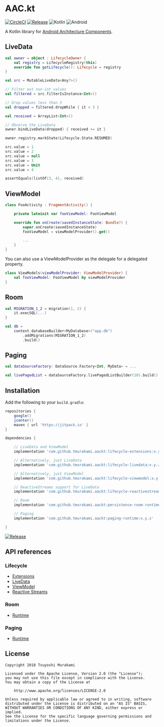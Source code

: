 # AAC.kt

[![CircleCI](https://circleci.com/gh/tmurakami/aackt.svg?style=shield)](https://circleci.com/gh/tmurakami/aackt)
[![Release](https://jitpack.io/v/tmurakami/aackt.svg)](https://jitpack.io/#tmurakami/aackt)
![Kotlin](https://img.shields.io/badge/Kotlin-1.2.21%2B-blue.svg)
![Android](https://img.shields.io/badge/Android-4.0%2B-blue.svg)

A Kotlin library for [Android Architecture Components](https://developer.android.com/topic/libraries/architecture/).

## LiveData

```kotlin
val owner = object : LifecycleOwner {
    val registry = LifecycleRegistry(this)
    override fun getLifecycle(): Lifecycle = registry
}

val src = MutableLiveData<Any?>()

// Filter out non-int values
val filtered = src.filterIsInstance<Int>()

// Drop values less than 3
val dropped = filtered.dropWhile { it < 3 }

val received = ArrayList<Int>()

// Observe the LiveData
owner.bindLiveData(dropped) { received += it }

owner.registry.markState(Lifecycle.State.RESUMED)

src.value = 1
src.value = 2
src.value = null
src.value = 3
src.value = Unit
src.value = 4

assertEquals(listOf(3, 4), received)
```

## ViewModel

```kotlin
class FooActivity : FragmentActivity() {

    private lateinit var fooViewModel: FooViewModel

    override fun onCreate(savedInstanceState: Bundle?) {
        super.onCreate(savedInstanceState)
        fooViewModel = viewModelProvider().get()

        ...
    }
}
```

You can also use a ViewModelProvider as the delegate for a delegated
property.

```kotlin
class ViewModels(viewModelProvider: ViewModelProvider) {
    val fooViewModel: FooViewModel by viewModelProvider
}
```

## Room

```kotlin
val MIGRATION_1_2 = migration(1, 2) {
    it.execSQL(...)
}

val db =
    context.databaseBuilder<MyDatabase>("app.db")
        .addMigrations(MIGRATION_1_2)
        .build()
```

## Paging

```kotlin
val dataSourceFactory: DataSource.Factory<Int, MyData> = ...

val livePagedList = dataSourceFactory.livePagedListBuilder(10).build()
```

## Installation

Add the following to your `build.gradle`:

```groovy
repositories {
    google()
    jcenter()
    maven { url 'https://jitpack.io' }
}

dependencies {

    // LiveData and ViewModel
    implementation 'com.github.tmurakami.aackt:lifecycle-extensions:x.y.z'

    // Alternatively, just LiveData
    implementation 'com.github.tmurakami.aackt:lifecycle-livedata:x.y.z'

    // Alternatively, just ViewModel
    implementation 'com.github.tmurakami.aackt:lifecycle-viewmodel:x.y.z'

    // ReactiveStreams support for LiveData
    implementation 'com.github.tmurakami.aackt:lifecycle-reactivestreams:x.y.z'

    // Room
    implementation 'com.github.tmurakami.aackt:persistence-room-runtime:x.y.z'

    // Paging
    implementation 'com.github.tmurakami.aackt:paging-runtime:x.y.z'

}
```

[![Release](https://jitpack.io/v/tmurakami/aackt.svg)](https://jitpack.io/#tmurakami/aackt)

## API references

### Lifecycle

- [Extensions](https://jitpack.io/com/github/tmurakami/aackt/lifecycle-extensions/0.3.0/javadoc/lifecycle-extensions/)
- [LiveData](https://jitpack.io/com/github/tmurakami/aackt/lifecycle-livedata/0.3.0/javadoc/lifecycle-livedata/)
- [ViewModel](https://jitpack.io/com/github/tmurakami/aackt/lifecycle-viewmodel/0.3.0/javadoc/lifecycle-viewmodel/)
- [Reactive Streams](https://jitpack.io/com/github/tmurakami/aackt/lifecycle-reactivestreams/0.3.0/javadoc/lifecycle-reactivestreams/)

### Room

- [Runtime](https://jitpack.io/com/github/tmurakami/aackt/persistence-room-runtime/0.3.0/javadoc/persistence-room-runtime/)

### Paging

- [Runtime](https://jitpack.io/com/github/tmurakami/aackt/paging-runtime/0.3.0/javadoc/paging-runtime/)

## License

```
Copyright 2018 Tsuyoshi Murakami

Licensed under the Apache License, Version 2.0 (the "License");
you may not use this file except in compliance with the License.
You may obtain a copy of the License at

    http://www.apache.org/licenses/LICENSE-2.0

Unless required by applicable law or agreed to in writing, software
distributed under the License is distributed on an "AS IS" BASIS,
WITHOUT WARRANTIES OR CONDITIONS OF ANY KIND, either express or implied.
See the License for the specific language governing permissions and
limitations under the License.
```
